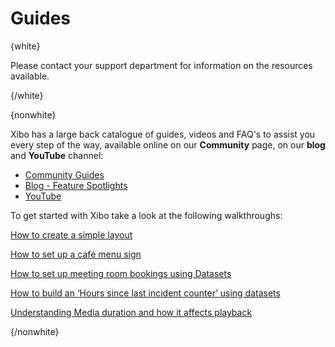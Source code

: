 <!--toc=tour-->
# Guides

{white}

Please contact your support department for information on the resources available.

{/white}

{nonwhite}

Xibo has a large back catalogue of guides, videos and FAQ's to assist you every step of the way, available online on our **Community** page, on our **blog** and **YouTube** channel:

- [Community Guides](https://community.xibo.org.uk/c/guides)
- [Blog - Feature Spotlights](https://blog.xibo.org.uk/tag/spotlight/)
- [YouTube](https://www.youtube.com/channel/UCyKmNZsDK02jopQcGmE27LQ/featured)

To get started with Xibo take a look at the following walkthroughs:

[How to create a simple layout](https://community.xibo.org.uk/t/how-to-create-a-simple-layout/13108)

[How to set up a café menu sign](https://community.xibo.org.uk/t/getting-started-guide-cafe-menu/13293)

[How to set up meeting room bookings using Datasets](https://community.xibo.org.uk/t/getting-started-guide-datasets/14149)

[How to build an ‘Hours since last incident counter’ using datasets](https://community.xibo.org.uk/t/building-an-hours-since-last-incident-counter-with-datasets/14391)

[Understanding Media duration and how it affects playback](https://community.xibo.org.uk/t/understanding-media-duration-and-how-it-affects-playback/20011)

{/nonwhite}